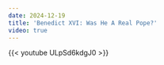 ```yaml
---
date: 2024-12-19
title: 'Benedict XVI: Was He A Real Pope?'
video: true
---
```



{{< youtube ULpSd6kdgJ0 >}}
